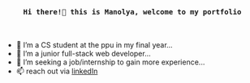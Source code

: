 <div align="center">
    <h4><samp>Hi there!👋 this is Manolya, welcome to my portfolio<samp></h4><br>
</div>

- 🔭 I’m a CS student at the ppu in my final year...
- 🌱 I’m a junior full-stack web developer...
- 🤔 I’m seeking a job/internship to gain more experience...
- 📫 reach out via <a href="https://www.linkedin.com/in/manolyatamimi/">linkedIn</a>
